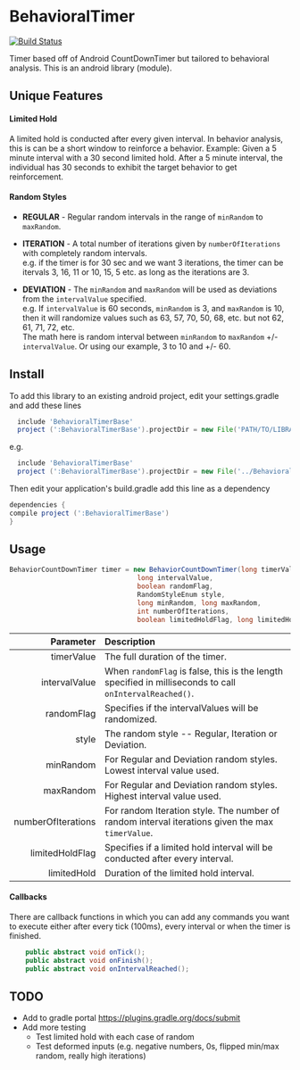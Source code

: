 # BehavioralTimer 
[![Build Status](https://travis-ci.org/expandedlabs/BehavioralTimer.svg?branch=master)](https://travis-ci.org/expandedlabs/BehavioralTimer)

Timer based off of Android CountDownTimer but tailored to behavioral analysis.
This is an android library (module).

## Unique Features ##

#### Limited Hold ####
A limited hold is conducted after every given interval. In behavior analysis, this is can be a short window to reinforce a behavior.
Example: Given a 5 minute interval with a 30 second limited hold. After a 5 minute interval, the individual has 30 seconds to exhibit the target behavior to get reinforcement. 

#### Random Styles ####
* **REGULAR** - Regular random intervals in the range of `minRandom` to `maxRandom`.

* **ITERATION** - A total number of iterations given by `numberOfIterations` with completely random intervals.
<br/>e.g. if the timer is for 30 sec and we want 3 iterations, the timer can be
itervals 3, 16, 11 or 10, 15, 5 etc. as long as the iterations are 3.
           
* **DEVIATION** - The `minRandom` and `maxRandom` will be used as deviations from the `intervalValue` specified.
<br/>e.g. If `intervalValue` is 60 seconds, `minRandom` is 3, and `maxRandom` is 10, then it will randomize
values such as 63, 57, 70, 50, 68, etc. but not 62, 61, 71, 72, etc.
<br/>The math here is random interval between `minRandom` to `maxRandom` +/- `intervalValue`. Or using our example, 3 to 10 and +/- 60.

## Install ##
To add this library to an existing android project, edit your settings.gradle and add these lines

  ``` gradle
    include 'BehavioralTimerBase'
    project (':BehavioralTimerBase').projectDir = new File('PATH/TO/LIBRARY')
   ```
  
e.g.

  ```gradle
    include 'BehavioralTimerBase'
    project (':BehavioralTimerBase').projectDir = new File('../BehavioralTimerBase/library')
  ```
  
  Then edit your application's build.gradle add this line as a dependency
  
  ```gradle
  dependencies {
  compile project (':BehavioralTimerBase')
  }
  ```
  
## Usage ##
  ```java
BehaviorCountDownTimer timer = new BehaviorCountDownTimer(long timerValue,
                                  long intervalValue,
                                  boolean randomFlag,
                                  RandomStyleEnum style,
                                  long minRandom, long maxRandom,
                                  int numberOfIterations,
                                  boolean limitedHoldFlag, long limitedHold)
  ```
  
| Parameter | Description |
| ---: | :--- |
| timerValue         | The full duration of the timer. |
| intervalValue      | When `randomFlag` is false, this is the length specified in milliseconds to call `onIntervalReached()`. |
| randomFlag         | Specifies if the intervalValues will be randomized. |      
| style              | The random style -- Regular, Iteration or Deviation. |
| minRandom          | For Regular and Deviation random styles. Lowest interval value used. |
| maxRandom          | For Regular and Deviation random styles. Highest interval value used. | 
| numberOfIterations | For  random Iteration style. The number of random interval iterations given the max `timerValue`.|
| limitedHoldFlag    | Specifies if a limited hold interval will be conducted after every interval. |
| limitedHold        | Duration of the limited hold interval. |

#### Callbacks ####
There are callback functions in which you can add any commands you want to execute either after every tick (100ms), every interval or when the timer is finished.
```java
    public abstract void onTick();
    public abstract void onFinish();
    public abstract void onIntervalReached();
```

## TODO ##
* Add to gradle portal https://plugins.gradle.org/docs/submit
* Add more testing
  * Test limited hold with each case of random
  * Test deformed inputs (e.g. negative numbers, 0s, flipped min/max random, really high iterations)
  
